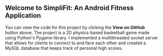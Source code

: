 ## Welcome to SimpliFit: An Android Fitness Application

You can view the code for this project by clicking the **View on GitHub** button above. The project is a 2D physics-based basketball game made using Python's Pygame library. I implemented a multithreaded socket server that allows for clients to connect to and face each other and created a MySQL database that keeps track of personal high scores.
